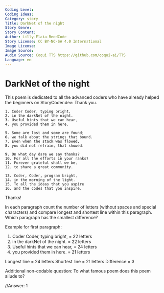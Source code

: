 ```yaml
---
Coding Level:
Coding Ideas:
Category: story
Title: DarkNet of the night
Story Genre:
Story Content:
Author: Lilly-Elaia-ReedCode
Story License: CC BY-NC-SA 4.0 International
Image License:
Image Source:
Audio Source: Coqui TTS https://github.com/coqui-ai/TTS
Language: en
---
```


# DarkNet of the night

This poem is dedicated to all the advanced coders who have already helped the beginners on StoryCoder.dev: Thank you.

```
1. Coder Coder, typing bright,
2. in the darkNet of the night.
3. Useful hints that we can hear,
4. you provided them in here.

5. Some are lost and some are found;
6. we talk about the strings that bound.
7. Even when the stack was flowed,
8. you did not refrain, that showed.

9. On what day dare we say thanks?
10. For all the efforts in your ranks?
11. Forever grateful shall we be,
12. to share a great community.

13. Coder, Coder, program bright,
14. in the morning of the light.
15. To all the ideas that you aspire
16. and the codes that you inspire.
```

Thanks!

In each paragraph count the number of letters (without spaces and special characters) and compare
 longest and shortest line within this paragraph. Which paragraph has the smallest difference?

Example for first paragraph:
1. Coder Coder, typing bright, = 22 letters
2. in the darkNet of the night. = 22 letters
3. Useful hints that we can hear, = 24 letters
4. you provided them in here. = 21 letters

Longest line = 24 letters
Shortest line = 21 letters
Difference = 3

Additional non-codable question: To what famous poem does this poem allude to?

//Answer: 1

